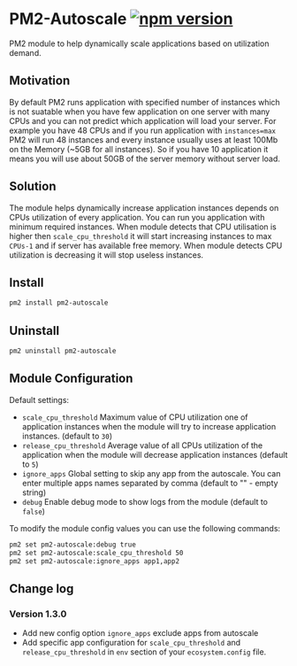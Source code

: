 # PM2-Autoscale [![npm version](https://badge.fury.io/js/pm2-autoscale.svg)](https://www.npmjs.com/package/pm2-autoscale)

PM2 module to help dynamically scale applications based on utilization demand.

## Motivation

By default PM2 runs application with specified number of instances which is not suatable when you have few application on one server with many CPUs and you can not predict which application will load your server. For example you have 48 CPUs and if you run application with `instances=max` PM2 will run 48 instances and every instance usually uses at least 100Mb on the Memory (~5GB for all instances). So if you have 10 application it means you will use about 50GB of the server memory without server load.

## Solution

The module helps dynamically increase application instances depends on CPUs utilization of every application. You can run you application with minimum required instances. When module detects that CPU utilisation is higher then `scale_cpu_threshold` it will start increasing instances to max `CPUs-1` and if server has available free memory. When module detects CPU utilization is decreasing it will stop useless instances.

## Install

```bash
pm2 install pm2-autoscale
```

## Uninstall

```bash
pm2 uninstall pm2-autoscale
```

## Module Configuration

Default settings:

-   `scale_cpu_threshold` Maximum value of CPU utilization one of application instances when the module will try to increase application instances. (default to `30`)
-   `release_cpu_threshold` Average value of all CPUs utilization of the application when the module will decrease application instances (default to `5`)
-   `ignore_apps` Global setting to skip any app from the autoscale. You can enter multiple apps names separated by comma (default to "" - empty string)
-   `debug` Enable debug mode to show logs from the module (default to `false`)

To modify the module config values you can use the following commands:

```bash
pm2 set pm2-autoscale:debug true
pm2 set pm2-autoscale:scale_cpu_threshold 50
pm2 set pm2-autoscale:ignore_apps app1,app2
```

## Change log

### Version 1.3.0

-   Add new config option `ignore_apps` exclude apps from autoscale
-   Add specific app configuration for `scale_cpu_threshold` and `release_cpu_threshold` in `env` section of your `ecosystem.config` file.
